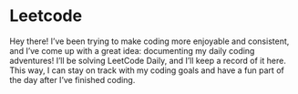 # Leetcode

Hey there! I’ve been trying to make coding more enjoyable and consistent, and I’ve come up with a great idea: documenting my daily coding adventures! I’ll be solving LeetCode Daily, and I’ll keep a record of it here. This way, I can stay on track with my coding goals and have a fun part of the day after I’ve finished coding.
